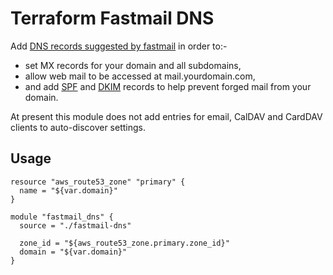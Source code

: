 # Terraform Fastmail DNS

Add [DNS records suggested by fastmail](https://www.fastmail.com/help/receive/domains-advanced.html)
in order to:-

 * set MX records for your domain and all subdomains,
 * allow web mail to be accessed at mail.yourdomain.com,
 * and add [SPF](https://en.wikipedia.org/wiki/Sender_Policy_Framework) and [DKIM](https://en.wikipedia.org/wiki/DomainKeys_Identified_Mail) records to help prevent forged mail from your domain.

At present this module does not add entries for email, CalDAV and CardDAV clients to auto-discover settings.

## Usage

```
resource "aws_route53_zone" "primary" {
  name = "${var.domain}"
}

module "fastmail_dns" {
  source = "./fastmail-dns"

  zone_id = "${aws_route53_zone.primary.zone_id}"
  domain = "${var.domain}"
}
```